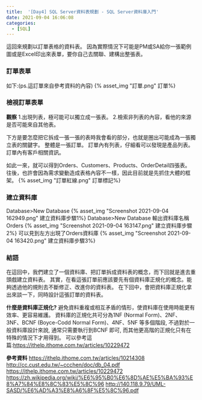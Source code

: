 ```yaml
---
title:  '[Day4] SQL Server資料表規劃 - SQL Server資料庫入門'
date: 2021-09-04 16:06:08
categories:
  - [SQL]
---
```

這回來規劃以訂單表格的資料表。
因為實際情況下可能是PM或SA給你一張範例圖或是Excel印出來表單，要你自己去關聯、建構出整張表。

### 訂單表單
如下:(ps.這訂單來自參考資料的內容)
{% asset_img "訂單.png" 訂單%}

### 檢視訂單表單

**觀察**
1.出現列表，極可能可以獨立成一張表。
2.檢索非列表的內容，看他的來源是否可能來自其他表。

下方是要怎麼把它拆成一張一張的表時我會看的部分，也就是圈出可能成為一張獨立表的關鍵字。
整體是一張訂單。
訂單內有列表，仔細看可以發現是產品列表。
訂單內有客戶相關資訊。

如此一來，就可以得到Orders、Customers、Products、OrderDetail四張表。
往後，也許會因為需求變動造成表格內容不一樣，因此目前就是先抓住大體的框架。
{% asset_img "訂單紅線.png" 訂單標記%}

### 建立資料庫
Database>New Database
{% asset_img "Screenshot 2021-09-04 162949.png" 建立資料庫步驟1%}
Database>New Database
輸出資料庫名稱Orders
{% asset_img "Screenshot 2021-09-04 163147.png" 建立資料庫步驟2%}
可以見到左方出現了Orders資料庫
{% asset_img "Screenshot 2021-09-04 163420.png" 建立資料庫步驟3%}


### 結語
在這回中，我們建立了一個資料庫、把訂單拆成資料表的概念，而下回就是進去重頭戲建立資料表。
其實，在看這張訂單前應該要先有個資料庫正規化的概念。能夠透過他的規則去不斷修正、改進你的資料表。
在下回中，會把資料庫正規化拿出來談一下，同時設計這張訂單的資料表。

**什麼是資料庫正規化?**
避免資料重複或相互矛盾的情形，使資料庫在使用時能更有效率、更容易維護。
資料庫的正規化共可分為1NF (Normal Form)、2NF、3NF、BCNF (Boyce-Codd Normal Form)、4NF、5NF 等多個階段, 不過對於一般資料庫設計來說, 通常只需要執行到BCNF 即可, 而其他更高階的正規化只有在特殊的情況下才用得到。
可以參考這篇:https://ithelp.ithome.com.tw/articles/10229472


**參考資料**
https://ithelp.ithome.com.tw/articles/10214308
http://cc.cust.edu.tw/~ccchen/doc/db_04.pdf
https://ithelp.ithome.com.tw/articles/10229472
https://zh.wikipedia.org/wiki/%E6%95%B0%E6%8D%AE%E5%BA%93%E8%A7%84%E8%8C%83%E5%8C%96
http://140.118.9.79/UML-SASD/%E6%AD%A3%E8%A6%8F%E5%8C%96.pdf
